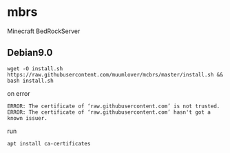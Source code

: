 # mbrs
Minecraft BedRockServer

## Debian9.0

    wget -O install.sh https://raw.githubusercontent.com/muumlover/mcbrs/master/install.sh && bash install.sh

on error

    ERROR: The certificate of ‘raw.githubusercontent.com’ is not trusted.
    ERROR: The certificate of ‘raw.githubusercontent.com’ hasn't got a known issuer.

run

    apt install ca-certificates
